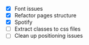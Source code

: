 - [x] Font issues
- [x] Refactor pages structure
- [x] Spotify
- [ ] Extract classes to css files
- [ ] Clean up positioning issues
